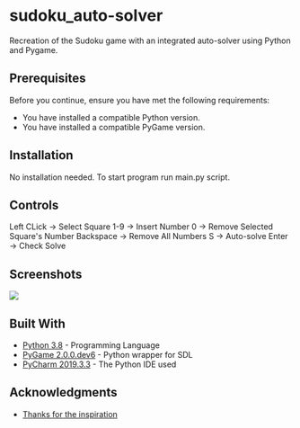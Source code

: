 # sudoku_auto-solver
Recreation of the Sudoku game with an integrated auto-solver using Python and Pygame.

## Prerequisites

Before you continue, ensure you have met the following requirements:

* You have installed a compatible Python version.
* You have installed a compatible PyGame version.

## Installation

No installation needed. To start program run main.py script.

## Controls

Left CLick -> Select Square
1-9 -> Insert Number
0 -> Remove Selected Square's Number
Backspace -> Remove All Numbers
S -> Auto-solve
Enter -> Check Solve

## Screenshots

![](https://i.imgur.com/fXtVMPr.png)

## Built With

* [Python 3.8](https://www.python.org/) - Programming Language
* [PyGame 2.0.0.dev6](https://www.pygame.org/docs/) - Python wrapper for SDL
* [PyCharm 2019.3.3](https://www.jetbrains.com/pycharm/) - The Python IDE used

## Acknowledgments

* [Thanks for the inspiration](https://www.youtube.com/watch?v=jl5yUEdekEM)
